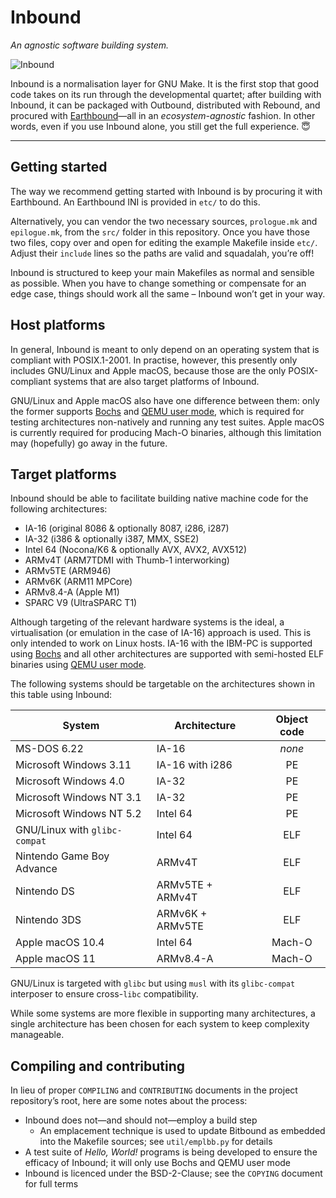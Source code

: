 # Inbound

_An agnostic software building system._

![Inbound](https://cdn.tohoku.ac/inbound-banner.jpg)

Inbound is a normalisation layer for GNU Make. It is the first stop that
good code takes on its run through the developmental quartet; after
building with Inbound, it can be packaged with Outbound, distributed
with Rebound, and procured with
[Earthbound](https://github.com/aquefir/earthbound)&mdash;all in an
_ecosystem-agnostic_ fashion. In other words, even if you use Inbound
alone, you still get the full experience. &#128519;

-----

## Getting started

The way we recommend getting started with Inbound is by procuring it
with Earthbound. An Earthbound INI is provided in `etc/` to do this.

Alternatively, you can vendor the two necessary sources, `prologue.mk`
and `epilogue.mk`, from the `src/` folder in this repository. Once you
have those two files, copy over and open for editing the example
Makefile inside `etc/`. Adjust their `include` lines so the paths are
valid and squadalah, you&rsquo;re off!

Inbound is structured to keep your main Makefiles as normal and sensible
as possible. When you have to change something or compensate for an edge
case, things should work all the same &ndash; Inbound won&rsquo;t get in
your way.

## Host platforms

In general, Inbound is meant to only depend on an operating system that
is compliant with POSIX.1-2001. In practise, however, this presently
only includes GNU/Linux and Apple macOS, because those are the only
POSIX-compliant systems that are also target platforms of Inbound.

GNU/Linux and Apple macOS also have one difference between them: only
the former supports [Bochs](https://github.com/bochs-emu/Bochs) and
[QEMU user mode](https://www.qemu.org/docs/master/user/main.html), which
is required for testing architectures non-natively and running any test
suites. Apple macOS is currently required for producing Mach-O binaries,
although this limitation may (hopefully) go away in the future.

## Target platforms

Inbound should be able to facilitate building native machine code for
the following architectures:

- IA-16 (original 8086 &amp; optionally 8087, i286, i287)
- IA-32 (i386 &amp; optionally i387, MMX, SSE2)
- Intel 64 (Nocona/K6 &amp; optionally AVX, AVX2, AVX512)
- ARMv4T (ARM7TDMI with Thumb-1 interworking)
- ARMv5TE (ARM946)
- ARMv6K (ARM11 MPCore)
- ARMv8.4-A (Apple M1)
- SPARC V9 (UltraSPARC T1)

Although targeting of the relevant hardware systems is the ideal, a
virtualisation (or emulation in the case of IA-16) approach is used.
This is only intended to work on Linux hosts. IA-16 with the IBM-PC is
supported using [Bochs](https://github.com/bochs-emu/Bochs) and all
other architectures are supported with semi-hosted ELF binaries using
[QEMU user mode](https://www.qemu.org/docs/master/user/main.html).

The following systems should be targetable on the architectures shown in
this table using Inbound:

| System                        | Architecture     | Object code |
|-------------------------------|------------------|:-----------:|
| MS-DOS 6.22                   | IA-16            | _none_      |
| Microsoft Windows 3.11        | IA-16 with i286  | PE          |
| Microsoft Windows 4.0         | IA-32            | PE          |
| Microsoft Windows NT 3.1      | IA-32            | PE          |
| Microsoft Windows NT 5.2      | Intel 64         | PE          |
| GNU/Linux with `glibc-compat` | Intel 64         | ELF         |
| Nintendo Game Boy Advance     | ARMv4T           | ELF         |
| Nintendo DS                   | ARMv5TE + ARMv4T | ELF         |
| Nintendo 3DS                  | ARMv6K + ARMv5TE | ELF         |
| Apple macOS 10.4              | Intel 64         | Mach-O      |
| Apple macOS 11                | ARMv8.4-A        | Mach-O      |

GNU/Linux is targeted with `glibc` but using `musl` with its
`glibc-compat` interposer to ensure cross-`libc` compatibility.

While some systems are more flexible in supporting many architectures,
a single architecture has been chosen for each system to keep complexity
manageable.

## Compiling and contributing

In lieu of proper `COMPILING` and `CONTRIBUTING` documents in the
project repository&rsquo;s root, here are some notes about the process:
- Inbound does not&mdash;and should not&mdash;employ a build step
	- An emplacement technique is used to update Bitbound as embedded
	  into the Makefile sources; see `util/emplbb.py` for details
- A test suite of _Hello, World!_ programs is being developed to ensure
  the efficacy of Inbound; it will only use Bochs and QEMU user mode
- Inbound is licenced under the BSD-2-Clause; see the `COPYING` document
  for full terms
